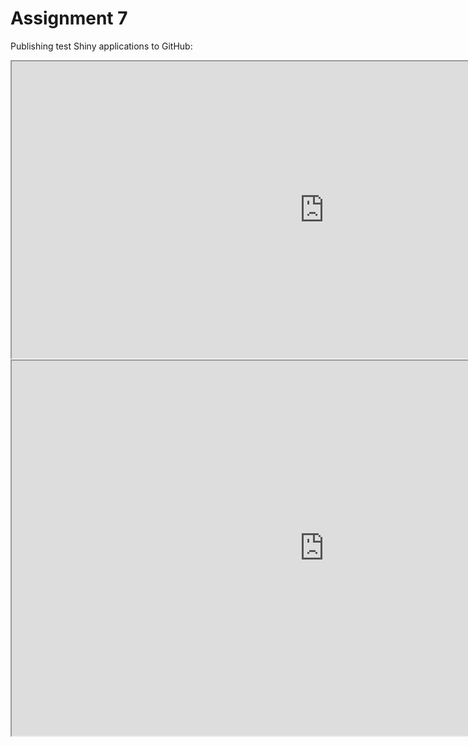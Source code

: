 # Assignment 7
Publishing test Shiny applications to GitHub:

<iframe width="1000" height="475" src="https://gpowen.shinyapps.io/Shiny03_BaseDataset/"></iframe>
<iframe width="1000" height="600" src="https://gpowen.shinyapps.io/Shiny04_mtcars/"></iframe> 
